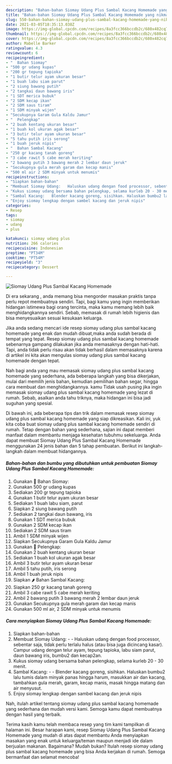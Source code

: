```yaml
---
description: "Bahan-bahan Siomay Udang Plus Sambal Kacang Homemade yang nikmat dan Mudah Dibuat"
title: "Bahan-bahan Siomay Udang Plus Sambal Kacang Homemade yang nikmat dan Mudah Dibuat"
slug: 550-bahan-bahan-siomay-udang-plus-sambal-kacang-homemade-yang-nikmat-dan-mudah-dibuat
date: 2021-03-05T18:35:13.038Z
image: https://img-global.cpcdn.com/recipes/8a3fcc366bccdb2c/680x482cq70/siomay-udang-plus-sambal-kacang-homemade-foto-resep-utama.jpg
thumbnail: https://img-global.cpcdn.com/recipes/8a3fcc366bccdb2c/680x482cq70/siomay-udang-plus-sambal-kacang-homemade-foto-resep-utama.jpg
cover: https://img-global.cpcdn.com/recipes/8a3fcc366bccdb2c/680x482cq70/siomay-udang-plus-sambal-kacang-homemade-foto-resep-utama.jpg
author: Mabelle Barker
ratingvalue: 4.3
reviewcount: 6
recipeingredient:
- "  Bahan Siomay"
- "500 gr udang kupas"
- "200 gr tepung tapioka"
- "1 butir telur ayam ukuran besar"
- "1 buah labu siam parut"
- "2 siung bawang putih"
- "2 tangkai daun bawang iris"
- "1 SDT merica bubuk"
- "2 SDM kecap ikan"
- "2 SDM saus tiram"
- "1 SDM minyak wijen"
- "Secukupnya Garam Gula Kaldu Jamur"
- "  Pelengkap"
- "2 buah kentang ukuran besar"
- "1 buah kol ukuran agak besar"
- "3 butir telur ayam ukuran besar"
- "5 tahu putih iris serong"
- "1 buah jeruk nipis"
- "  Bahan Sambal Kacang"
- "250 gr kacang tanah goreng"
- "3 cabe rawit 5 cabe merah keriting"
- "2 bawang putih 3 bawang merah 2 lembar daun jeruk"
- "Secukupnya gula merah garam dan kecap manis"
- "500 ml air 2 SDM minyak untuk menumis"
recipeinstructions:
- "Siapkan bahan-bahan"
- "Membuat Siomay Udang:   Haluskan udang dengan food processor, sebentar saja, tidak perlu terlalu halus (atau bisa juga dicincang kasar). Campur udang dengan telur ayam, tepung tapioka, labu siam parut, daun bawang iris, bumbu2 dan kecap2an."
- "Kukus siomay udang bersama bahan pelengkap, selama kurleb 20 - 30 menit."
- "Sambal Kacang:   Blender kacang goreng, sisihkan. Haluskan bumbu2 lalu tumis dalam minyak panas hingga harum, masukkan air dan kacang, tambahkan gula merah, garam, kecap manis, masak hingga matang dan air menyusut."
- "Enjoy siomay lengkap dengan sambel kacang dan jeruk nipis"
categories:
- Resep
tags:
- siomay
- udang
- plus

katakunci: siomay udang plus 
nutrition: 266 calories
recipecuisine: Indonesian
preptime: "PT34M"
cooktime: "PT54M"
recipeyield: "3"
recipecategory: Dessert

---
```



![Siomay Udang Plus Sambal Kacang Homemade](https://img-global.cpcdn.com/recipes/8a3fcc366bccdb2c/680x482cq70/siomay-udang-plus-sambal-kacang-homemade-foto-resep-utama.jpg)

Di era  sekarang , anda memang bisa mengorder masakan praktis tanpa perlu repot membuatnya sendiri. Tapi, bagi kamu yang ingin memberikan hidangan istimewa bagi orang tercinta, maka kamu memang lebih baik menghidangkannya sendiri. Sebab, memasak di rumah lebih higienis dan bisa menyesuaikan sesuai kesukaan keluarga.

Jika anda sedang mencari ide resep siomay udang plus sambal kacang homemade yang enak dan mudah dibuat,maka anda sudah berada di tempat yang tepat. Resep siomay udang plus sambal kacang homemade  sebenarnya gampang dilakukan jika anda memasaknya dengan hati-hati. Tapi, anda tidak perlu risau akan tidak berhasil dalam memasaknya 
karena di artikel ini kita akan mengulas siomay udang plus sambal kacang homemade dengan tepat.  



Nah bagi anda yang mau memasak siomay udang plus sambal kacang homemade yang sederhana, ada beberapa langkah yang bisa dikerjakan, mulai dari memilih jenis bahan, kemudian pemilihan bahan segar, hingga cara membuat dan menghidangkannya. kamu Tidak usah pusing jika ingin memasak siomay udang plus sambal kacang homemade yang lezat di rumah. Sebab, asalkan anda  tahu triknya, maka hidangan ini bisa jadi suguhan yang spesial.

Di bawah ini, ada beberapa tips dan trik dalam memasak resep siomay udang plus sambal kacang homemade yang siap dikreasikan. Kali ini, yuk kita coba buat siomay udang plus sambal kacang homemade sendiri di rumah. Tetap dengan bahan yang sederhana, sajian ini dapat memberi manfaat dalam membantu menjaga kesehatan tubuhmu sekeluarga. Anda dapat membuat Siomay Udang Plus Sambal Kacang Homemade menggunakan 24 jenis bahan dan 5 tahap pembuatan. Berikut ini langkah-langkah dalam membuat hidangannya.

<!--inarticleads1-->

##### Bahan-bahan dan bumbu yang dibutuhkan untuk pembuatan Siomay Udang Plus Sambal Kacang Homemade:

1. Gunakan  🍤 Bahan Siomay:
1. Gunakan 500 gr udang kupas
1. Sediakan 200 gr tepung tapioka
1. Gunakan 1 butir telur ayam ukuran besar
1. Sediakan 1 buah labu siam, parut
1. Siapkan 2 siung bawang putih
1. Sediakan 2 tangkai daun bawang, iris
1. Gunakan 1 SDT merica bubuk
1. Gunakan 2 SDM kecap ikan
1. Sediakan 2 SDM saus tiram
1. Ambil 1 SDM minyak wijen
1. Siapkan Secukupnya Garam Gula Kaldu Jamur
1. Gunakan  🥔 Pelengkap:
1. Gunakan 2 buah kentang ukuran besar
1. Sediakan 1 buah kol ukuran agak besar
1. Ambil 3 butir telur ayam ukuran besar
1. Ambil 5 tahu putih, iris serong
1. Ambil 1 buah jeruk nipis
1. Siapkan  🌶️ Bahan Sambal Kacang:
1. Siapkan 250 gr kacang tanah goreng
1. Ambil 3 cabe rawit 5 cabe merah keriting
1. Ambil 2 bawang putih 3 bawang merah 2 lembar daun jeruk
1. Gunakan Secukupnya gula merah garam dan kecap manis
1. Gunakan 500 ml air, 2 SDM minyak untuk menumis




<!--inarticleads2-->

##### Cara menyiapkan Siomay Udang Plus Sambal Kacang Homemade:

1. Siapkan bahan-bahan
1. Membuat Siomay Udang:  -  - Haluskan udang dengan food processor, sebentar saja, tidak perlu terlalu halus (atau bisa juga dicincang kasar). Campur udang dengan telur ayam, tepung tapioka, labu siam parut, daun bawang iris, bumbu2 dan kecap2an.
1. Kukus siomay udang bersama bahan pelengkap, selama kurleb 20 - 30 menit.
1. Sambal Kacang:  -  - Blender kacang goreng, sisihkan. Haluskan bumbu2 lalu tumis dalam minyak panas hingga harum, masukkan air dan kacang, tambahkan gula merah, garam, kecap manis, masak hingga matang dan air menyusut.
1. Enjoy siomay lengkap dengan sambel kacang dan jeruk nipis




Nah, itulah artikel tentang  siomay udang plus sambal kacang homemade  yang sederhana dan mudah versi kami. Semoga kamu dapat membuatnya dengan hasil yang terbaik. 

Terima kasih kamu telah membaca resep yang tim kami tampilkan di halaman ini. Besar harapan kami, resep  Siomay Udang Plus Sambal Kacang Homemade yang mudah di atas dapat membantu Anda menyiapkan masakan yang enak untuk keluarga/teman maupun menjadi ide dalam berjualan makanan. Bagaimana? Mudah bukan? Itulah resep siomay udang plus sambal kacang homemade yang bisa Anda kerjakan di rumah. Semoga bermanfaat dan selamat mencoba!

